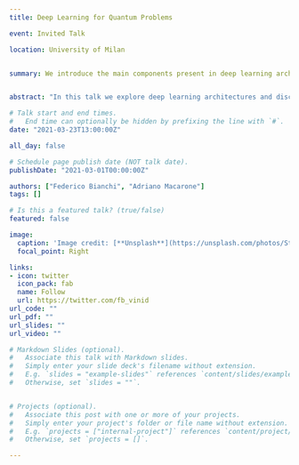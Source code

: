 ```yaml
---
title: Deep Learning for Quantum Problems

event: Invited Talk

location: University of Milan


summary: We introduce the main components present in deep learning architecture and the possible applications in quantum physics.


abstract: "In this talk we explore deep learning architectures and discuss some of the recent works that use deep learning in a quantum physics settings. We also give details about our NPJQI paper."

# Talk start and end times.
#   End time can optionally be hidden by prefixing the line with `#`.
date: "2021-03-23T13:00:00Z"

all_day: false

# Schedule page publish date (NOT talk date).
publishDate: "2021-03-01T00:00:00Z"

authors: ["Federico Bianchi", "Adriano Macarone"]
tags: []

# Is this a featured talk? (true/false)
featured: false

image:
  caption: 'Image credit: [**Unsplash**](https://unsplash.com/photos/SttBW1mTo5w)'
  focal_point: Right

links:
- icon: twitter
  icon_pack: fab
  name: Follow
  url: https://twitter.com/fb_vinid
url_code: ""
url_pdf: ""
url_slides: ""
url_video: ""

# Markdown Slides (optional).
#   Associate this talk with Markdown slides.
#   Simply enter your slide deck's filename without extension.
#   E.g. `slides = "example-slides"` references `content/slides/example-slides.md`.
#   Otherwise, set `slides = ""`.


# Projects (optional).
#   Associate this post with one or more of your projects.
#   Simply enter your project's folder or file name without extension.
#   E.g. `projects = ["internal-project"]` references `content/project/deep-learning/index.md`.
#   Otherwise, set `projects = []`.

---
```

